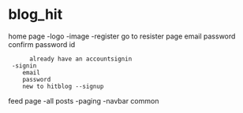 # blog_hit

home page
     -logo
     -image
     -register
          go to resister page
          email 
          password
          confirm password
          id

          already have an accountsignin
     -signin
        email
        password
        new to hitblog --signup

feed page
    -all posts
    -paging
    -navbar common
